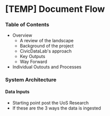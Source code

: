 # \[TEMP] Document Flow

### Table of Contents

* Overview
  * A review of the landscape
  * Background of the project
  * CivicDataLab's approach
  * Key Outputs
  * Way Forward
* Individual Outouts and Processes

### System Architecture

#### Data Inputs

* Starting point post the UoS Research
* If these are the 3 ways the data is ingested
